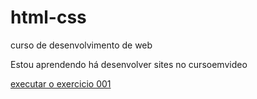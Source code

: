 # html-css
curso de desenvolvimento de web

Estou aprendendo há desenvolver sites no cursoemvideo

<a href="https://ed2021-fortuna.github.io/html-css/exercicios/ex001/index.html"> executar o exercicio 001</a>
